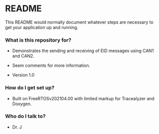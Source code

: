 # README #

This README would normally document whatever steps are necessary to get your application up and running.


### What is this repository for? ###

* Demonstrates the sending and receiving of EID messages using CAN1 and CAN2.
* Seem comments for more information.

* Version 1.0

### How do I get set up? ###

* Built on FreeRTOSv202104.00 with limited markup for Tracealyzer and Doxygen.


### Who do I talk to? ###

* Dr. J